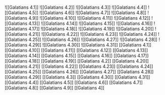 ![[Galatians 4.1]]
![[Galatians 4.2]]
![[Galatians 4.3]]
![[Galatians 4.4]]
![[Galatians 4.5]]
![[Galatians 4.6]]
![[Galatians 4.7]]
![[Galatians 4.8]]
![[Galatians 4.9]]
![[Galatians 4.10]]
![[Galatians 4.11]]
![[Galatians 4.12]]
![[Galatians 4.13]]
![[Galatians 4.14]]
![[Galatians 4.15]]
![[Galatians 4.16]]
![[Galatians 4.17]]
![[Galatians 4.18]]
![[Galatians 4.19]]
![[Galatians 4.20]]
![[Galatians 4.21]]
![[Galatians 4.22]]
![[Galatians 4.23]]
![[Galatians 4.24]]
![[Galatians 4.25]]
![[Galatians 4.26]]
![[Galatians 4.27]]
![[Galatians 4.28]]
![[Galatians 4.29]]
![[Galatians 4.30]]
![[Galatians 4.31]]
[[Galatians 4.1]]
[[Galatians 4.10]]
[[Galatians 4.11]]
[[Galatians 4.12]]
[[Galatians 4.13]]
[[Galatians 4.14]]
[[Galatians 4.15]]
[[Galatians 4.16]]
[[Galatians 4.17]]
[[Galatians 4.18]]
[[Galatians 4.19]]
[[Galatians 4.2]]
[[Galatians 4.20]]
[[Galatians 4.21]]
[[Galatians 4.22]]
[[Galatians 4.23]]
[[Galatians 4.24]]
[[Galatians 4.25]]
[[Galatians 4.26]]
[[Galatians 4.27]]
[[Galatians 4.28]]
[[Galatians 4.29]]
[[Galatians 4.3]]
[[Galatians 4.30]]
[[Galatians 4.31]]
[[Galatians 4.4]]
[[Galatians 4.5]]
[[Galatians 4.6]]
[[Galatians 4.7]]
[[Galatians 4.8]]
[[Galatians 4.9]]
[[Galatians 4]]
